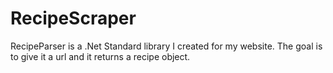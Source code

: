 # RecipeScraper

RecipeParser is a .Net Standard library I created for my website. The goal is to give it a url and it returns a recipe object.